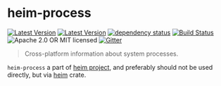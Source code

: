 # heim-process

[![Latest Version](https://img.shields.io/crates/v/heim-process.svg)](https://crates.io/crates/heim-process)
[![Latest Version](https://docs.rs/heim-process/badge.svg)](https://docs.rs/heim-process)
[![dependency status](https://deps.rs/crate/heim-process/0.0.8-alpha.1/status.svg)](https://deps.rs/crate/heim-process/0.0.8-alpha.1)
[![Build Status](https://dev.azure.com/heim-rs/heim/_apis/build/status/heim-rs.heim?branchName=master)](https://dev.azure.com/heim-rs/heim/_build/latest?definitionId=1&branchName=master)
![Apache 2.0 OR MIT licensed](https://img.shields.io/badge/license-Apache2.0%2FMIT-blue.svg)
[![Gitter](https://badges.gitter.im/heim-rs/heim.svg)](https://gitter.im/heim-rs/heim)

> Cross-platform information about system processes.

`heim-process` a part of [heim project](https://github.com/heim-rs),
and preferably should not be used directly,
but via [heim](https://crates.io/crates/heim) crate.

